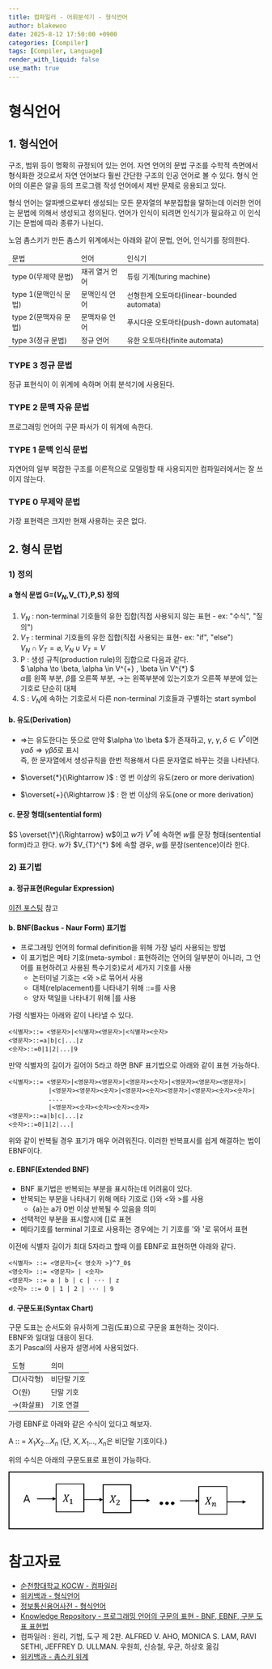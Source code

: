 ```yaml
---
title: 컴파일러 - 어휘분석기 - 형식언어
author: blakewoo
date: 2025-8-12 17:50:00 +0900
categories: [Compiler]
tags: [Compiler, Language] 
render_with_liquid: false
use_math: true
---
```


# 형식언어
## 1. 형식언어
구조, 범위 등이 명확히 규정되어 있는 언어. 자연 언어의 문법 구조를 수학적 측면에서 형식화한 것으로서 자연 언어보다 훨씬 간단한 구조의 인공 언어로 볼 수 있다.
형식 언어의 이론은 알골 등의 프로그램 작성 언어에서 제반 문제로 응용되고 있다.

형식 언어는 알파벳으로부터 생성되는 모든 문자열의 부분집합을 말하는데 이러한 언어는 문법에 의해서 생성되고 정의된다.
언어가 인식이 되려면 인식기가 필요하고 이 인식기는 문법에 따라 종류가 나뉜다.

노엄 촘스키가 만든 촘스키 위계에서는 아래와 같이 문법, 언어, 인식기를 정의한다.

<table>
<thead>
<tr>
<td>문법</td><td>언어</td><td>인식기</td>
</tr>
</thead>
<tbody>
<tr>
<td>type 0(무제약 문법)</td><td>재귀 열거 언어</td><td>튜링 기계(turing machine)</td>
</tr>
<tr>
<td>type 1(문맥인식 문법)</td><td>문맥인식 언어</td><td>선형한계 오토마타(linear-bounded automata)</td>
</tr>
<tr>
<td>type 2(문맥자유 문법)</td><td>문맥자유 언어</td><td>푸시다운 오토마타(push-down automata)</td>
</tr>
<tr>
<td>type 3(정규 문법)</td><td>정규 언어</td><td>유한 오토마타(finite automata)</td>
</tr>
</tbody>
</table>

### TYPE 3 정규 문법
정규 표현식이 이 위계에 속하며 어휘 분석기에 사용된다.

### TYPE 2 문맥 자유 문법
프로그래밍 언어의 구문 파서가 이 위계에 속한다.

### TYPE 1 문맥 인식 문법
자연어의 일부 복잡한 구조를 이론적으로 모델링할 때 사용되지만 컴파일러에서는 잘 쓰이지 않는다.

### TYPE 0 무제약 문법
가장 표현력은 크지만 현재 사용하는 곳은 없다.

## 2. 형식 문법

### 1) 정의
#### a 형식 문법 G=($V_{N}$,V_{T},P,S) 정의

1. $V_{N}$ : non-terminal 기호들의 유한 집합(직접 사용되지 않는 표현 - ex: "수식", "질의")
2. $V_{T}$ : terminal 기호들의 유한 집합(직접 사용되는 표현- ex: "if", "else")   
   $V_{N} \cap V_{T} = \varnothing, V_{N} \cup V_{T} = V$
3. P : 생성 규칙(production rule)의 집합으로 다음과 같다.    
   $ \alpha \to \beta, \alpha \in V^{\+} , \beta \in V^{\*} $      
   $\alpha$를 왼쪽 부분, $\beta$를 오른쪽 부분, $\to$는 왼쪽부분에 있는기호가 오른쪽 부분에 있는 기호로 단순히 대체
4. S : $V_{N}$에 속하는 기호로서 다른 non-terminal 기호들과 구별하는 start symbol   

#### b. 유도(Derivation)
- $\Rightarrow$는 유도한다는 뜻으로 만약 $\alpha \to \beta $가 존재하고, $\gamma$, $\gamma , \delta \in V^{*}$이면
  $\gamma \alpha \delta \Rightarrow \gamma \beta \delta$로 표시    
  즉, 한 문자열에서 생성규칙을 한번 적용해서 다른 문자열로 바꾸는 것을 나타낸다.

- $\overset{*}{\Rightarrow }$ : 영 번 이상의 유도(zero or more derivation)
- $\overset{+}{\Rightarrow }$ : 한 번 이상의 유도(one or more derivation)

#### c. 문장 형태(sentential form)
$S \overset{\*}{\Rightarrow} w$이고 $w$가 $V^{*}$에 속하면 $w$를 문장 형태(sentential form)라고 한다.
$w$가 $V_{T}^{\*} $에 속할 경우, $w$를 문장(sentence)이라 한다.


### 2) 표기법
#### a. 정규표현(Regular Expression)
[이전 포스팅](https://blakewoo.github.io/posts/%EC%BB%B4%ED%8C%8C%EC%9D%BC%EB%9F%AC-%EC%A0%95%EA%B7%9C%ED%91%9C%ED%98%84%EC%8B%9D/) 참고

#### b. BNF(Backus - Naur Form) 표기법
- 프로그래밍 언어의 formal definition을 위해 가장 널리 사용되는 방법
- 이 표기법은 메타 기호(meta-symbol : 표현하려는 언어의 일부분이 아니라, 그 언어를 표현하려고 사용된 특수기호)로서
세가지 기호를 사용
  - 논터미널 기호는 <와 >로 묶어서 사용
  - 대체(relplacement)를 나타내기 위해 ::=를 사용
  - 양자 택일을 나타내기 위해 \|를 사용

가령 식별자는 아래와 같이 나타낼 수 있다.

```
<식별자>::= <영문자>|<식별자><영문자>|<식별자><숫자>   
<영문자>::=a|b|c|...|z   
<숫자>::=0|1|2|...|9   
```

만약 식별자의 길이가 길어야 5라고 하면 BNF 표기법으로 아래와 같이 표현 가능하다.   
```
<식별자>::= <영문자>|<영문자><영문자>|<영문자><숫자>|<영문자><영문자><영문자>|     
           |<영문자><영문자><숫자>|<영문자><숫자><영문자>|<영문자><숫자><숫자>|     
           ....    
           |<영문자><숫자><숫자><숫자><숫자>     
<영문자>::=a|b|c|...|z   
<숫자>::=0|1|2|...|
```

위와 같이 반복될 경우 표기가 매우 어려워진다. 이러한 반복표시를 쉽게 해결하는 법이
EBNF이다.

#### c. EBNF(Extended BNF)
- BNF 표기법은 반복되는 부분을 표시하는데 어려움이 있다.
- 반복되는 부분을 나타내기 위해 메타 기호로 {}와 <와 >를 사용
  - {a}는 a가 0번 이상 반복될 수 있음을 의미   
- 선택적인 부분을 표시할시에 []로 표현
- 메타기호를 terminal 기호로 사용하는 경우에는 기 기호를 '와 '로 묶어서 표현

이전에 식별자 길이가 최대 5자라고 할때 이를 EBNF로 표현하면 아래와 같다.   
```
<식별자> ::= <영문자>{< 영숫자 >}^7_0$   
<영숫자> ::= <영문자> | <숫자>   
<영문자> ::= a | b | c | ··· | z   
<숫자> ::= 0 | 1 | 2 | ··· | 9   
```

#### d. 구문도표(Syntax Chart)
구문 도표는 순서도와 유사하게 그림(도표)으로 구문을 표현하는 것이다.    
EBNF와 일대일 대응이 된다.   
초기 Pascal의 사용자 설명서에 사용되었다.

<table>
<thead>
<tr>
<td>도형</td><td>의미</td>
</tr>
</thead>
<tbody>
<tr>
<td>□(사각형)</td><td>비단말 기호</td>
</tr>
<tr>
<td>○(원)</td><td>단말 기호</td>
</tr>
<tr>
<td>→(화살표)</td><td>기호 연결</td>
</tr>
</tbody>
</table>

가령 EBNF로 아래와 같은 수식이 있다고 해보자.    

A :: = $X_{1}X_{2}...X_{n}$
(단, $X,X_{1}...,X_{n}$은 비단말 기호이다.)

위의 수식은 아래의 구문도표로 표현이 가능하다.

![img.png](/assets/blog/cs/compiler/syntax_chart/img.png)


# 참고자료
- [순천향대학교 KOCW - 컴파일러](http://www.kocw.net/home/cview.do?cid=483c036ed189cda6&ar=link_openapi)
- [위키백과 - 형식언어](https://ko.wikipedia.org/wiki/%ED%98%95%EC%8B%9D_%EC%96%B8%EC%96%B4)
- [정보통신용어사전 - 형식언어](https://terms.tta.or.kr/dictionary/dictionaryView.do?subject=%ED%98%95%EC%8B%9D+%EC%96%B8%EC%96%B4)
- [Knowledge Repository - 프로그래밍 언어의 구문의 표현 - BNF, EBNF, 구분 도표 표현법](https://atoz-develop.tistory.com/entry/%EA%B5%AC%EB%AC%B8%EB%A1%A0-BNF-EBNF-%EA%B5%AC%EB%AC%B8%EB%8F%84%ED%91%9C-%ED%91%9C%ED%98%84%EB%B2%95)
- 컴파일러 : 원리, 기법, 도구 제 2판. ALFRED V. AHO, MONICA S. LAM, RAVI SETHI, JEFFREY D. ULLMAN. 우원희, 신승철, 우균, 하상호 옮김
- [위키백과 - 촘스키 위계](https://ko.wikipedia.org/wiki/%EC%B4%98%EC%8A%A4%ED%82%A4_%EC%9C%84%EA%B3%84)
